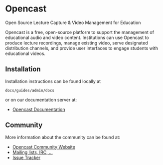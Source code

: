 Opencast
========

Open Source Lecture Capture & Video Management for Education

Opencast is a free, open-source platform to support the management of
educational audio and video content. Institutions can use Opencast to
produce lecture recordings, manage existing video, serve designated
distribution channels, and provide user interfaces to engage students with
educational videos.


Installation
------------

Installation instructions can be found locally at

    docs/guides/admin/docs

or on our documentation server at:

 * [Opencast Documentation](http://docs.opencast.org)


Community
---------

More information about the community can be found at:

* [Opencast Community Website](http://opencast.org/)
* [Mailing lists, IRC, …](http://opencast.org/communications)
* [Issue Tracker](http://opencast.jira.com/)
